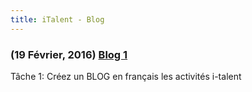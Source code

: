 ```yaml
---
title: iTalent - Blog
---
```


### (19 Février, 2016) [Blog 1](/2de-jaar/semester-II/italent/blog/week_1.md)

Tâche 1: Créez un BLOG en français les activités i-talent
